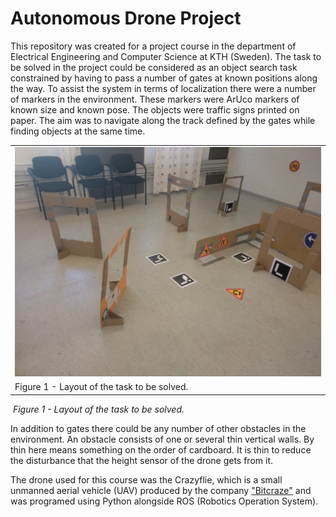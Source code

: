 # Autonomous Drone Project
This repository was created for a project course in the department of Electrical Engineering and Computer Science at KTH (Sweden). The task to be solved in the project could be considered as an object search task constrained by having to pass a number of gates at known positions along the way. To assist the system in terms of localization there were a number of markers in the environment. These markers were ArUco markers of known size and known pose. The objects were traffic signs printed on paper. The aim was to navigate along the track defined by the gates while finding objects at the same time.
<table align="center"> 
  <tbody>
    <tr>
      <td width="75%"><img src="media/layout.jpg"></td>
    </tr>
    <tr>
      <td>Figure 1 - Layout of the task to be solved.</td>
    </tr>
  </tbody>
</table>
<p>
    <img src="path_to_image" alt>
    <em>Figure 1 - Layout of the task to be solved.</em>
</p>
In addition to gates there could be any number of other obstacles in the environment. An obstacle consists of one or several thin vertical walls. By thin here means something on the order of cardboard. It is thin to reduce the disturbance that the height sensor of the drone gets from it.

The drone used for this course was the Crazyflie, which is a small unmanned aerial vehicle (UAV) produced by the company <a href="https://www.bitcraze.io/">"Bitcraze"</a> and was programed using Python alongside ROS (Robotics Operation System).
